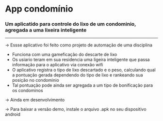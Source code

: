 # App condomínio

### Um aplicatido para controle do lixo de um condominio, agregada a uma lixeira inteligente

---

→ Essse aplicativo foi feito como projeto de automação de uma disciplina

- Funciona com uma gameficação do descarte de lixo
- Os usiario teram em sua residencia uma ligeira inteligente que passa informação para o aplicativo via conexão wifi
- O aplicativo registra o tipo de lixo descartado e o peso, calculando qual a pontuação gerada dependendo do tipo de lixo e rankeando sua posição no condominio
- Tal pontuação pode ainda ser agregada a um tipo de bonificação para os condominos

→ Ainda em desenvolvimento

→ Para baixar a versão demo, instale o arquivo .apk no seu dispositivo android